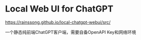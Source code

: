 # Local Web UI for ChatGPT

https://rainssong.github.io/local-chatgpt-webui/src/

一个静态纯前端ChatGPT客户端，需要自备OpenAPI Key和网络环境
